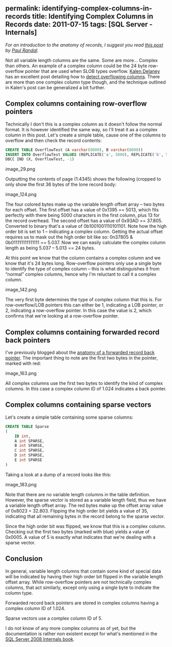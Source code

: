 permalink: identifying-complex-columns-in-records
title: Identifying Complex Columns in Records
date: 2011-07-15
tags: [SQL Server - Internals]
---
*For an introduction to the anatomy of records, I suggest you read *[*this post*](http://www.sqlskills.com/blogs/paul/post/Inside-the-Storage-Engine-Anatomy-of-a-record.aspx)* by *[*Paul Randal*](http://www.sqlskills.com/BLOGS/PAUL/)*.*

<!-- more -->

Not all variable length columns are the same. Some are more… Complex than others. An example of a complex column could be the 24 byte row-overflow pointer that are used when SLOB types overflow. [Kalen Delaney](http://sqlblog.com/blogs/kalen_delaney/default.aspx) has an excellent post detailing how to [detect overflowing columns](http://sqlblog.com/blogs/kalen_delaney/archive/2007/10/09/geek-city-detecting-overflowing-columns.aspx). There are more than one complex column type though, and the technique outlined in Kalen's post can be generalized a bit further.

## Complex columns containing row-overflow pointers

Technically I don't this is a complex column as it doesn't follow the normal format. It is however identified the same way, so I'll treat it as a complex column in this post. Let's create a simple table, cause one of the columns to overflow and then check the record contents:

```sql
CREATE TABLE OverflowTest (A varchar(8000), B varchar(8000))
INSERT INTO OverflowTest VALUES (REPLICATE('a', 5000), REPLICATE('b', 5000))
DBCC IND (X, OverflowTest, -1)
```

image_29.png

Outputting the contents of page (1:4345) shows the following (cropped to only show the first 36 bytes of the lone record body:

image_124.png

The four colored bytes make up the variable length offset array – two bytes for each offset. The first offset has a value of 0x1395 == 5013, which fits perfectly with there being 5000 characters in the first column, plus 13 for the record overhead. The second offset has a value of 0x93AD == 37.805. Converted to binary that's a value of 0b1001001110101101. Note how the high order bit is set to 1 – indicating a complex column. Getting the actual offset requires us to mask out the high order bit like so: 0n37805 & 0b011111111111111 == 5.037. Now we can easily calculate the complex column length as being 5.037 – 5.013 == 24 bytes.

At this point we know that the column contains a complex column and we know that it's 24 bytes long. Row-overflow pointers only use a single byte to identify the type of complex column – this is what distinguishes it from “normal” complex columns, hence why I'm reluctant to call it a complex column.

image_142.png

The very first byte determines the type of complex column that this is. For row-overflow/LOB pointers this can either be 1, indicating a LOB pointer, or 2, indicating a row-overflow pointer. In this case the value is 2, which confirms that we're looking at a row-overflow pointer.

## Complex columns containing forwarded record back pointers

I've previously blogged about the [anatomy of a forwarded record back pointer](/anatomy-of-a-forwarded-record-ndash-the-back-pointer). The important thing to note are the first two bytes in the pointer, marked with red:

image_163.png

All complex columns use the first two bytes to identify the kind of complex columns. In this case a complex column ID of 1.024 indicates a back pointer.

## Complex columns containing sparse vectors

Let's create a simple table containing some sparse columns:

```sql
CREATE TABLE Sparse
(
	ID int,
	A int SPARSE,
	B int SPARSE,
	C int SPARSE,
	D int SPARSE,
	E int SPARSE
)
```

Taking a look at a dump of a record looks like this:

image_183.png

Note that there are no variable length columns in the table definition. However, the sparse vector is stored as a variable length field, thus we have a variable length offset array. The red bytes make up the offset array value of 0x8023 = 32.803. Flipping the high order bit yields a value of 35, indicating that all remaining bytes in the record belong to the sparse vector.

Since the high order bit was flipped, we know that this is a complex column. Checking out the first two bytes (marked with blue) yields a value of 0x0005. A value of 5 is exactly what indicates that we're dealing with a sparse vector.

## Conclusion

In general, variable length columns that contain some kind of special data will be indicated by having their high order bit flipped in the variable length offset array. While row-overflow pointers are not technically complex columns, that act similarly, except only using a single byte to indicate the column type.

Forwarded record back pointers are stored in complex columns having a complex column ID of 1.024.

Sparse vectors use a complex column ID of 5.

I do not know of any more complex columns as of yet, but the documentation is rather non existent except for what's mentioned in the [SQL Server 2008 Internals book](http://www.amazon.com/Microsoft%C2%AE-SQL-Server%C2%AE-2008-Internals/dp/0735626243).
